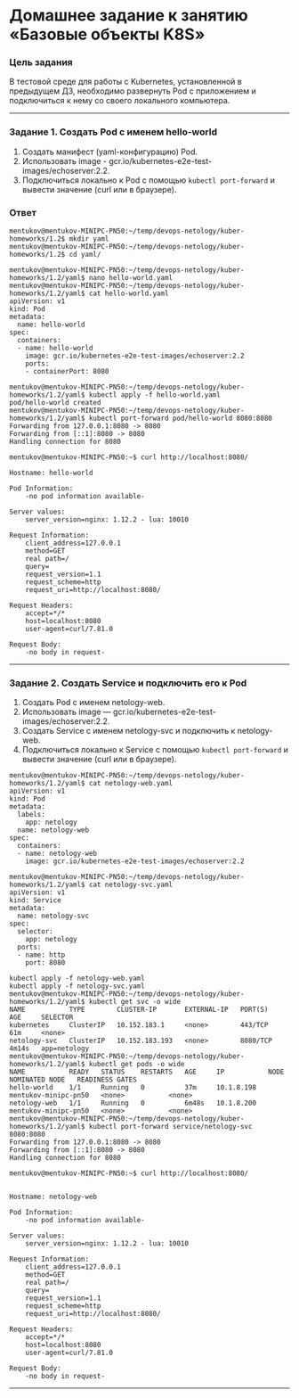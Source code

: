 # Домашнее задание к занятию «Базовые объекты K8S»

### Цель задания

В тестовой среде для работы с Kubernetes, установленной в предыдущем ДЗ, необходимо развернуть Pod с приложением и подключиться к нему со своего локального компьютера. 

------

### Задание 1. Создать Pod с именем hello-world

1. Создать манифест (yaml-конфигурацию) Pod.
2. Использовать image - gcr.io/kubernetes-e2e-test-images/echoserver:2.2.
3. Подключиться локально к Pod с помощью `kubectl port-forward` и вывести значение (curl или в браузере).

### Ответ

```
mentukov@mentukov-MINIPC-PN50:~/temp/devops-netology/kuber-homeworks/1.2$ mkdir yaml
mentukov@mentukov-MINIPC-PN50:~/temp/devops-netology/kuber-homeworks/1.2$ cd yaml/

mentukov@mentukov-MINIPC-PN50:~/temp/devops-netology/kuber-homeworks/1.2/yaml$ nano hello-world.yaml 
mentukov@mentukov-MINIPC-PN50:~/temp/devops-netology/kuber-homeworks/1.2/yaml$ cat hello-world.yaml 
apiVersion: v1
kind: Pod
metadata:
  name: hello-world
spec:
  containers:
  - name: hello-world
    image: gcr.io/kubernetes-e2e-test-images/echoserver:2.2
    ports:
    - containerPort: 8080

mentukov@mentukov-MINIPC-PN50:~/temp/devops-netology/kuber-homeworks/1.2/yaml$ kubectl apply -f hello-world.yaml
pod/hello-world created
mentukov@mentukov-MINIPC-PN50:~/temp/devops-netology/kuber-homeworks/1.2/yaml$ kubectl port-forward pod/hello-world 8080:8080
Forwarding from 127.0.0.1:8080 -> 8080
Forwarding from [::1]:8080 -> 8080
Handling connection for 8080

mentukov@mentukov-MINIPC-PN50:~$ curl http://localhost:8080/

Hostname: hello-world

Pod Information:
	-no pod information available-

Server values:
	server_version=nginx: 1.12.2 - lua: 10010

Request Information:
	client_address=127.0.0.1
	method=GET
	real path=/
	query=
	request_version=1.1
	request_scheme=http
	request_uri=http://localhost:8080/

Request Headers:
	accept=*/*  
	host=localhost:8080  
	user-agent=curl/7.81.0  

Request Body:
	-no body in request-

```

------

### Задание 2. Создать Service и подключить его к Pod

1. Создать Pod с именем netology-web.
2. Использовать image — gcr.io/kubernetes-e2e-test-images/echoserver:2.2.
3. Создать Service с именем netology-svc и подключить к netology-web.
4. Подключиться локально к Service с помощью `kubectl port-forward` и вывести значение (curl или в браузере).

```
mentukov@mentukov-MINIPC-PN50:~/temp/devops-netology/kuber-homeworks/1.2/yaml$ cat netology-web.yaml 
apiVersion: v1
kind: Pod
metadata:
  labels:
    app: netology
  name: netology-web
spec:
  containers:
  - name: netology-web
    image: gcr.io/kubernetes-e2e-test-images/echoserver:2.2

mentukov@mentukov-MINIPC-PN50:~/temp/devops-netology/kuber-homeworks/1.2/yaml$ cat netology-svc.yaml 
apiVersion: v1
kind: Service
metadata:
  name: netology-svc
spec:
  selector:
    app: netology
  ports:
  - name: http
    port: 8080
    
kubectl apply -f netology-web.yaml
kubectl apply -f netology-svc.yaml 
mentukov@mentukov-MINIPC-PN50:~/temp/devops-netology/kuber-homeworks/1.2/yaml$ kubectl get svc -o wide
NAME           TYPE        CLUSTER-IP       EXTERNAL-IP   PORT(S)    AGE     SELECTOR
kubernetes     ClusterIP   10.152.183.1     <none>        443/TCP    61m     <none>
netology-svc   ClusterIP   10.152.183.193   <none>        8080/TCP   4m14s   app=netology
mentukov@mentukov-MINIPC-PN50:~/temp/devops-netology/kuber-homeworks/1.2/yaml$ kubectl get pods -o wide
NAME           READY   STATUS    RESTARTS   AGE     IP           NODE                   NOMINATED NODE   READINESS GATES
hello-world    1/1     Running   0          37m     10.1.8.198   mentukov-minipc-pn50   <none>           <none>
netology-web   1/1     Running   0          6m48s   10.1.8.200   mentukov-minipc-pn50   <none>           <none>
mentukov@mentukov-MINIPC-PN50:~/temp/devops-netology/kuber-homeworks/1.2/yaml$ kubectl port-forward service/netology-svc 8080:8080
Forwarding from 127.0.0.1:8080 -> 8080
Forwarding from [::1]:8080 -> 8080
Handling connection for 8080

mentukov@mentukov-MINIPC-PN50:~$ curl http://localhost:8080/


Hostname: netology-web

Pod Information:
	-no pod information available-

Server values:
	server_version=nginx: 1.12.2 - lua: 10010

Request Information:
	client_address=127.0.0.1
	method=GET
	real path=/
	query=
	request_version=1.1
	request_scheme=http
	request_uri=http://localhost:8080/

Request Headers:
	accept=*/*  
	host=localhost:8080  
	user-agent=curl/7.81.0  

Request Body:
	-no body in request-

```

------

